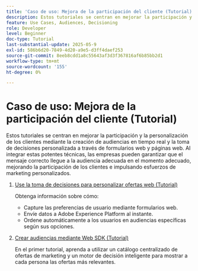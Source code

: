 ```yaml
---
title: 'Caso de uso: Mejora de la participación del cliente (Tutorial)'
description: Estos tutoriales se centran en mejorar la participación y la personalización de los clientes mediante la creación de audiencias en tiempo real y la toma de decisiones personalizada a través de formularios web y páginas web.
feature: Use Cases, Audiences, Decisioning
role: Developer
level: Beginner
doc-type: Tutorial
last-substantial-update: 2025-05-9
exl-id: 586b6d20-7849-4d20-a9e5-d3ff4daef253
source-git-commit: 8eeb8cdd1a8c55643af3d3f367816af6b85bb2d1
workflow-type: tm+mt
source-wordcount: '155'
ht-degree: 0%

---
```


# Caso de uso: Mejora de la participación del cliente (Tutorial)

Estos tutoriales se centran en mejorar la participación y la personalización de los clientes mediante la creación de audiencias en tiempo real y la toma de decisiones personalizada a través de formularios web y páginas web. Al integrar estas potentes técnicas, las empresas pueden garantizar que el mensaje correcto llegue a la audiencia adecuada en el momento adecuado, mejorando la participación de los clientes e impulsando esfuerzos de marketing personalizados.

1. [Use la toma de decisiones para personalizar ofertas web (Tutorial)](https://experienceleague.adobe.com/en/docs/journey-optimizer-learn/use-decisioning-to-personalize-web-offers/introduction)

   Obtenga información sobre cómo:

   * Capture las preferencias de usuario mediante formularios web.
   * Envíe datos a Adobe Experience Platform al instante.
   * Ordene automáticamente a los usuarios en audiencias específicas según sus opciones.


2. [Crear audiencias mediante Web SDK (Tutorial)](https://experienceleague.adobe.com/en/docs/journey-optimizer-learn/create-audiences-using-web-sdk/introduction)

   En el primer tutorial, aprenda a utilizar un catálogo centralizado de ofertas de marketing y un motor de decisión inteligente para mostrar a cada persona las ofertas más relevantes.

